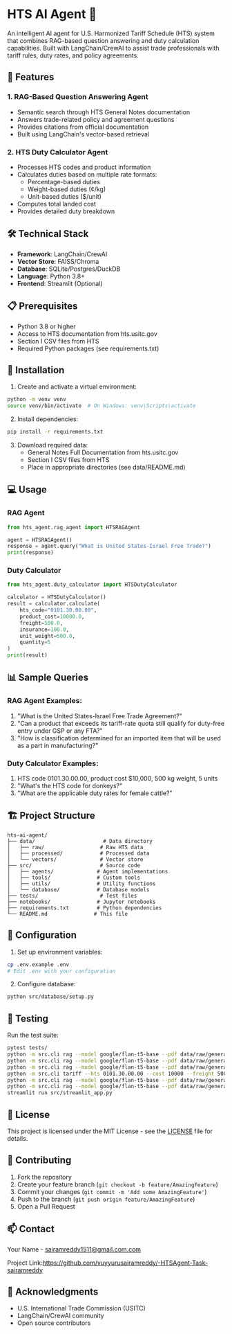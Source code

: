 
# HTS AI Agent 🤖

An intelligent AI agent for U.S. Harmonized Tariff Schedule (HTS) system that combines RAG-based question answering and duty calculation capabilities. Built with LangChain/CrewAI to assist trade professionals with tariff rules, duty rates, and policy agreements.

## 🌟 Features

### 1. RAG-Based Question Answering Agent
- Semantic search through HTS General Notes documentation
- Answers trade-related policy and agreement questions
- Provides citations from official documentation
- Built using LangChain's vector-based retrieval

### 2. HTS Duty Calculator Agent
- Processes HTS codes and product information
- Calculates duties based on multiple rate formats:
  - Percentage-based duties
  - Weight-based duties (¢/kg)
  - Unit-based duties ($/unit)
- Computes total landed cost
- Provides detailed duty breakdown

## 🛠️ Technical Stack

- **Framework**: LangChain/CrewAI
- **Vector Store**: FAISS/Chroma
- **Database**: SQLite/Postgres/DuckDB
- **Language**: Python 3.8+
- **Frontend**: Streamlit (Optional)

## 📋 Prerequisites

- Python 3.8 or higher
- Access to HTS documentation from hts.usitc.gov
- Section I CSV files from HTS
- Required Python packages (see requirements.txt)

## 🚀 Installation



1. Create and activate a virtual environment:
```bash
python -m venv venv
source venv/bin/activate  # On Windows: venv\Scripts\activate
```

2. Install dependencies:
```bash
pip install -r requirements.txt
```

3. Download required data:
   - General Notes Full Documentation from hts.usitc.gov
   - Section I CSV files from HTS
   - Place in appropriate directories (see data/README.md)

## 💻 Usage

### RAG Agent
```python
from hts_agent.rag_agent import HTSRAGAgent

agent = HTSRAGAgent()
response = agent.query("What is United States-Israel Free Trade?")
print(response)
```

### Duty Calculator
```python
from hts_agent.duty_calculator import HTSDutyCalculator

calculator = HTSDutyCalculator()
result = calculator.calculate(
    hts_code="0101.30.00.00",
    product_cost=10000.0,
    freight=500.0,
    insurance=100.0,
    unit_weight=500.0,
    quantity=5
)
print(result)
```

## 📊 Sample Queries

### RAG Agent Examples:
1. "What is the United States-Israel Free Trade Agreement?"
2. "Can a product that exceeds its tariff-rate quota still qualify for duty-free entry under GSP or any FTA?"
3. "How is classification determined for an imported item that will be used as a part in manufacturing?"

### Duty Calculator Examples:
1. HTS code 0101.30.00.00, product cost $10,000, 500 kg weight, 5 units
2. "What's the HTS code for donkeys?"
3. "What are the applicable duty rates for female cattle?"

## 🏗️ Project Structure

```
hts-ai-agent/
├── data/                      # Data directory
│   ├── raw/                  # Raw HTS data
│   ├── processed/            # Processed data
│   └── vectors/              # Vector store
├── src/                      # Source code
│   ├── agents/              # Agent implementations
│   ├── tools/               # Custom tools
│   ├── utils/               # Utility functions
│   └── database/            # Database models
├── tests/                    # Test files
├── notebooks/               # Jupyter notebooks
├── requirements.txt         # Python dependencies
└── README.md               # This file
```

## 🔧 Configuration

1. Set up environment variables:
```bash
cp .env.example .env
# Edit .env with your configuration
```

2. Configure database:
```bash
python src/database/setup.py
```

## 🧪 Testing

Run the test suite:
```bash
pytest tests/
python -m src.cli rag --model google/flan-t5-base --pdf data/raw/general_notes.pdf "What is the United States-Israel Free Trade Agreement?"
python -m src.cli rag --model google/flan-t5-base --pdf data/raw/general_notes.pdf "Can a product that exceeds its tariff-rate quota still qualify for duty-free entry under GSP or any FTA? Why or why not?"
python -m src.cli rag --model google/flan-t5-base --pdf data/raw/general_notes.pdf "How is classification determined for an imported item that will be used as a part in manufacturing but isn’t itself a finished part?"
python -m src.cli tariff --hts 0101.30.00.00 --cost 10000 --freight 500 --insurance 100 --weight 500 --units 5
python -m src.cli rag --model google/flan-t5-base --pdf data/raw/general_notes.pdf "What’s the HTS code for donkeys?"
python -m src.cli rag --model google/flan-t5-base --pdf data/raw/general_notes.pdf "What are the applicable duty rates for female cattle?"
streamlit run src/streamlit_app.py

```

## 📝 License

This project is licensed under the MIT License - see the [LICENSE](LICENSE) file for details.

## 🤝 Contributing

1. Fork the repository
2. Create your feature branch (`git checkout -b feature/AmazingFeature`)
3. Commit your changes (`git commit -m 'Add some AmazingFeature'`)
4. Push to the branch (`git push origin feature/AmazingFeature`)
5. Open a Pull Request

## 📫 Contact

Your Name - sairamreddy1511@gmail.com.com

Project Link:https://github.com/vuyyurusairamreddy/-HTSAgent-Task-sairamreddy

## 🙏 Acknowledgments

- U.S. International Trade Commission (USITC)
- LangChain/CrewAI community
- Open source contributors

